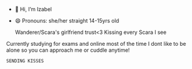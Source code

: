 - 👋 Hi, I’m Izabel
- 😄 Pronouns: she/her
straight
14-15yrs old
  
  Wanderer/Scara's girlfriend trust<3
Kissing every Scara I see

Currently studying for exams and online most of the time
I dont like to be alone so you can approach me or cuddle anytime!

    SENDING KISSES
